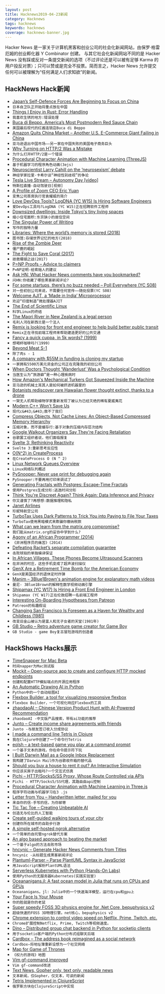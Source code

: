 ```yaml
---
layout: post
title: Hacknews2019-04-23新闻
category: Hacknews
tags: hacknews
keywords: hacknews
coverage: hacknews-banner.jpg
---
```


Hacker News 是一家关于计算机黑客和创业公司的社会化新闻网站，由保罗·格雷厄姆的创业孵化器 Y Combinator 创建。
与其它社会化新闻网站不同的是 Hacker News 没有踩或反对一条提交新闻的选项（不过评论还是可以被有足够 Karma 的用户投反对票）；只可以赞或是完全不投票。简而言之，Hacker News 允许提交任何可以被理解为“任何满足人们求知欲”的新闻。

## HackNews Hack新闻


- [Japan’s Self-Defence Forces Are Beginning to Focus on China](https://www.economist.com/asia/2019/04/20/japans-self-defence-forces-are-beginning-to-focus-on-china)
- `日本自卫队正开始将重点放在中国`
- [Things I Enjoy in Rust: Error Handling](https://blog.jonstodle.com/things-i-enjoy-in-rust-error-handling/)
- `我喜欢生锈的地方:错误处理`
- [Buca di Beppo, America’s Most Postmodern Red Sauce Chain](https://www.bonappetit.com/story/bizarre-history-buca-di-beppo)
- `美国最后现代的红酱连锁店Buca di Beppo`
- [Amazon Quits China Market – Another U.S. E-Commerce Giant Failing in China](https://pandaily.com/amazon-quits-china-market-another-u-s-e-commerce-giant-failing-in-china/)
- `亚马逊退出中国市场——另一家在中国失败的美国电子商务巨头`
- [Why Turning on HTTP/2 Was a Mistake](https://www.lucidchart.com/techblog/2019/04/10/why-turning-on-http2-was-a-mistake/)
- `为什么打开HTTP/2是一个错误`
- [Procedural Character Animation with Machine Learning (ThreeJS)](https://github.com/sneha-belkhale/AI4Animation-js)
- `基于机器学习的程序角色动画(3ejs)`
- [Neuroscientist Larry Cahill on the ‘neurosexism’ debate](https://medium.com/s/meghan-daum/male-and-female-brains-are-different-should-it-matter-6db82ead5e20)
- `神经学家拉里·卡希尔谈“神经性别歧视”的争论`
- [Tesla Live Stream – Autonomy Day [video]](https://livestream.tesla.com/)
- `特斯拉直播-自动驾驶日[视频]`
- [A Profile of Zoom CEO Eric Yuan](https://www.forbes.com/sites/alexkonrad/2019/04/19/zoom-zoom-zoom-the-exclusive-inside-story-of-the-new-billionaire-behind-techs-hottest-ipo)
- `变焦公司首席执行官袁耀威的简介`
- [Love DevOps Tools? LogDNA (YC W15) Is Hiring Software Engineers](https://boards.greenhouse.io/logdna/jobs/4124607002)
- `爱DevOps工具吗?LogDNA (YC W15)正在招聘软件工程师`
- [Downsized dwellings: Inside Tokyo&#39;s tiny living spaces](https://www.japantimes.co.jp/life/2019/04/20/lifestyle/tokyos-tiny-living-spaces/)
- `缩小住宅面积:东京狭小的居住空间`
- [The Singular Power of Writing](https://lareviewofbooks.org/article/the-singular-power-of-writing-a-conversation-with-thomas-chatterton-williams/)
- `写作的独特力量`
- [Libraries: Where the world’s memory is stored (2018)](http://www.bbc.com/culture/story/20180704-libraries-where-the-worlds-memory-is-stored)
- `图书馆:存储世界记忆的地方(2018)`
- [Rise of the Zombie Deer](https://thecompost.io/archive/rise-of-the-zombie-deer)
- `僵尸鹿的崛起`
- [The Fight to Save Coral (2017)](https://scienceline.org/2017/03/fight-save-coral/)
- `拯救珊瑚之战(2017)`
- [P=NP Proofs – Advice to claimers](https://rjlipton.wordpress.com/2019/04/21/pnp-proofs/)
- `P=NP证明-给索赔人的建议`
- [Ask HN: What Hacker News comments have you bookmarked?](item?id=19716401)
- `问HN:你收藏了哪些黑客新闻评论?`
- [For some startups, there’s no buzz needed – Poll Everywhere (YC S08)](https://www.bostonglobe.com/business/2019/04/21/for-some-startups-there-buzz-needed/RJarWqCgnSgCkjVTaomYEP/story.html)
- `对一些初创公司来说，不需要任何宣传——随处投票(YC S08)`
- [Welcome AJIT, a ‘Made in India’ Microprocessor](https://researchmatters.in/news/welcome-ajit-%E2%80%98made-india%E2%80%99-microprocessor)
- `欢迎“印度制造”微处理器AJIT`
- [The End of Scientific Linux](https://lwn.net/Articles/786422/)
- `科学Linux的终结`
- [The Maori River in New Zealand is a legal person](https://www.nationalgeographic.com/culture/2019/04/maori-river-in-new-zealand-is-a-legal-person/)
- `毛利人河在新西兰是一个法人`
- [Remix is looking for front end engineer to help build better public transit](https://jobs.lever.co/remix/85754b42-d084-4457-b9a6-4555332c3ee4?lever-origin=applied&amp;lever-source%5B%5D=hackernews)
- `Remix正在寻找前端工程师来帮助建造更好的公共交通`
- [Fancy a quick cuppa, in 5k words? (1999)](https://www.theguardian.com/uk/1999/oct/02/10)
- `想喝杯咖啡吗?(1999)`
- [Beyond Meat S-1](https://www.sec.gov/Archives/edgar/data/1655210/000162828019004543/beyondmeats-1a5.htm)
- `除了肉s - 1`
- [A company with $55M in funding is cloning my startup](https://smartcar.com/blog/how-otonomo-is-cloning-our-product/)
- `一家拥有5500万美元资金的公司正在克隆我的初创公司`
- [When Doctors Thought ‘Wanderlust’ Was a Psychological Condition](https://www.atlasobscura.com/articles/when-wanderlust-was-a-disease)
- `当医生认为“旅游癖”是一种心理疾病时`
- [How Amazon&#39;s Mechanical Turkers Got Squeezed Inside the Machine](https://spectrum.ieee.org/tech-talk/tech-history/dawn-of-electronics/untold-history-of-ai-mechanical-turk-revisited-tktkt)
- `亚马逊的机械土耳其人是如何被挤进机器里的`
- [Botanists rediscover rare Hawaiian flower thought extinct, thanks to a drone](https://qz.com/1600255/botanists-are-using-drones-to-rediscover-extinct-flowers/)
- `一架无人机帮助植物学家重新发现了被认为已经灭绝的稀有夏威夷花`
- [Modern C&#43;&#43; Won&#39;t Save Us](https://alexgaynor.net/2019/apr/21/modern-c&#43;&#43;-wont-save-us/)
- `现代c&#43;&#43;救不了我们`
- [Compress Objects, Not Cache Lines: An Object-Based Compressed Memory Hierarchy](https://dl.acm.org/citation.cfm?doid=3297858.3304006)
- `压缩对象，而不是缓存行:基于对象的压缩内存层次结构`
- [Google Walkout Organizers Say They&#39;re Facing Retaliation](https://www.wired.com/story/google-walkout-organizers-say-theyre-facing-retaliation/)
- `谷歌罢工组织者说，他们面临报复`
- [Svelte 3: Rethinking Reactivity](https://svelte.dev/blog/svelte-3-rethinking-reactivity)
- `Svelte 3:重新思考反应性`
- [O(N^2) in CreateProcess](https://randomascii.wordpress.com/2019/04/21/on2-in-createprocess/)
- `在CreateProcess O (N ^ 2)`
- [Linux Network Queues Overview](https://github.com/leandromoreira/linux-network-performance-parameters)
- `Linux网络队列概述`
- [PySnooper: Never use print for debugging again](https://github.com/cool-RR/pysnooper)
- `PySnooper:不要再用打印来调试了`
- [Generating Fractals with Postgres: Escape-Time Fractals](https://malisper.me/generating-fractals-with-postgres-escape-time-fractals/)
- `使用Postgres生成分形:逃逸时间分形`
- [Think You&#39;re Discreet Again? Think Again: Data Inference and Privacy](https://www.nytimes.com/2019/04/21/opinion/computational-inference.html)
- `你又谨慎了?再想想:数据推理和隐私`
- [Janet Airlines](https://en.wikipedia.org/wiki/Janet_(airline))
- `珍妮特航空公司`
- [TurboTax Uses Dark Patterns to Trick You into Paying to File Your Taxes](https://www.propublica.org/article/turbotax-just-tricked-you-into-paying-to-file-your-taxes)
- `TurboTax使用黑暗模式来欺骗你缴纳税款`
- [What can we learn from the matrix.org compromise?](https://medium.com/@tomsparks/what-can-we-learn-from-the-matrix-org-compromise-c6ae06dcaab)
- `我们能从matrix.org的妥协中学到什么?`
- [Agony of an African Programmer (2014)](https://www.iafrikan.com/2014/04/03/agony-of-an-african-programmer/)
- `《非洲程序员的痛苦》(2014)`
- [Defeating Racket’s separate compilation guarantee](https://lexi-lambda.github.io/blog/2019/04/21/defeating-racket-s-separate-compilation-guarantee/)
- `击败球拍的单独编译保证`
- [In African Villages, These Phones Become Ultrasound Scanners](https://www.nytimes.com/2019/04/15/health/medical-scans-butterfly-iq.html)
- `在非洲的村庄，这些手机变成了超声波扫描仪`
- [GenX Are a Retirement Time Bomb for the American Economy](https://medium.com/utopiapress/genx-are-a-retirement-time-bomb-for-the-american-economy-8de323da970f)
- `GenX是美国经济的退休定时炸弹`
- [Manim – 3Blue1Brown&#39;s animation engine for explanatory math videos](https://github.com/3b1b/manim)
- `曼尼- 3Blue1Brown的解释性数学视频动画引擎`
- [Shipamax (YC W17) Is Hiring a Front End Engineer in London](https://angel.co/shipamax/jobs/280820-senior-frontend-software-engineer)
- `Shipamax (YC W17)正在伦敦招聘一名前端工程师`
- [Interesting On-Boarding Hypotheses from Patreon](https://brianbalfour.com/essays/patreononboarding-growth)
- `Patreon的有趣假设`
- [Changing San Francisco Is Foreseen as a Haven for Wealthy and Childless (1981)](https://www.nytimes.com/1981/06/09/us/changing-san-francisco-is-foreseen-as-a-haven-for-wealthy-and-childless.html)
- `改变旧金山被认为是富人和无子女者的天堂(1981年)`
- [GB Studio – Retro adventure game creator for Game Boy](https://www.gbstudio.dev/)
- `GB Studio - game Boy复古冒险游戏的创造者`


## HackShows Hacks展示

- [ TimeSnapper for Mac Beta](https://news.ycombinator.com/item?id=19698363)
- `时间napper为Mac测试版`
- [ Mockit – Open-source app to create and configure HTTP mocked endpoints](https://mockit.netlify.com/)
- `创建和配置HTTP模拟端点的开源应用程序`
- [ An Automatic Drawing AI in Python](https://github.com/hzwer/LearningToPaint)
- `Python中的一个自动绘图AI`
- [ Flexbox Builder, a tool for visualizing responsive flexbox](https://www.flexboxbuilder.com)
- `Flexbox Builder，一个可视化响应Flexbox的工具`
- [ zhaodaoAI – Chinese Version Product Hunt,with AI-Powered Recommendation](https://zhaodao.ai/)
- `zhaodaoAI -中文版产品搜索，带有ai功能的推荐`
- [ Junto – Create income share agreements with friends](https://junto.launchaco.com/)
- `Junto -与朋友签订收入分成协议`
- [ I made a command line Tetris in Clojure](https://github.com/netb258/console-tetris)
- `我在Clojure中创建了一个命令行Tetris`
- [ eolsh – a text-based game you play at a command prompt](https://eolsh.com/)
- `一个基于文本的游戏，你在命令提示符下玩`
- [ I Built Darwin Mail as a Google Inbox Replacement](https://www.darwinmail.app)
- `我构建了Darwin Mail作为谷歌收件箱的替代品`
- [ Should you buy a house to rent it out? An Interactive Simulation](https://causal.app/buy-to-rent/)
- `你应该买房子出租吗?一个交互式仿真`
- [ Pichi – HTTP/Socks5/SS Proxy, Whose Route Controlled via APIs](https://github.com/pichi-router/pichi)
- `Pichi - HTTP/Socks5/SS代理，其路由由api控制`
- [ Procedural Character Animation with Machine Learning in Three.js](https://github.com/sneha-belkhale/AI4Animation-js)
- `程序字符动画与机器学习在3 .js`
- [ Letter from You – Handwritten letter, mailed for you](https://letterfromyou.com/)
- `来自你的信-手写的信，为你邮寄`
- [ Tic Tac Toe – Creating Unbeatable AI](https://towardsdatascience.com/tic-tac-toe-creating-unbeatable-ai-with-minimax-algorithm-8af9e52c1e7d)
- `创造无与伦比的人工智能`
- [ Create self-guided walking tours of your city](https://www.goroam.city/creator/)
- `创建你所在城市的自助步行游`
- [ A simple self-hosted ngrok alternative](https://news.ycombinator.com/item?id=19713544)
- `一个简单的自托管ngrok替代方案`
- [ An algo based approach to beating the market](https://discord.gg/ry8VfcS)
- `一个基于algo的方法击败市场`
- [ hncynic – Generate Hacker News Comments from Titles](https://hncynic.leod.org/)
- `hncynic -从标题生成黑客新闻评论`
- [ Plantuml-Parser – Parse PlantUML Syntax in JavaScript](https://github.com/Enteee/plantuml-parser#readme)
- `用JavaScript解析PlantUML语法`
- [ Serverless Kubernetes with Python (Hands-On Labs)](https://github.com/openfaas/workshop)
- `使用Python的无服务器Kubernetes(实践实验室)`
- [ Oceananigans.jl: A fast ocean model in Julia that runs on CPUs and GPUs](https://github.com/climate-machine/Oceananigans.jl)
- `Oceananigans。jl: Julia中的一个快速海洋模型，运行在cpu和gpu上`
- [ Your Face Is Your Mouse](https://twitter.com/JColeH/status/1120093682852618240)
- `你的脸就是你的老鼠`
- [ Super speedy FOSS 3D physics engine for .Net Core, bepuphysics v2](https://github.com/bepu/bepuphysics2)
- `超级快速的FOSS 3D物理引擎。net核心，bepuphysics v2`
- [ Chrome extension to control video speed on Netflix, Prime, Twitch, etc.](https://chrome.google.com/webstore/detail/speedify-video-speed-cont/pldkddbkbcedophgedaeofceedjcaehl?authuser=1)
- `Chrome扩展控制Netflix, Prime, Twitch等视频速度。`
- [ Dino – Distributed group chat backend in Python for socketio clients](https://github.com/thenetcircle/dino)
- `用于socketio客户端的Python分布式组聊天后端`
- [ Cardbox – The address book reimagined as a social network](https://cardbox.app)
- `Cardbox—将地址簿重新设想为一个社交网络`
- [ Map for Game of Thrones](https://news.ycombinator.com/item?id=19717381)
- `《权力的游戏》地图`
- [ Vim gf-command improved](https://news.ycombinator.com/item?id=19718488)
- `Vim gf-command改进`
- [ Text News, Gopher only, text only, readable news](https://txtn.ws/)
- `文本新闻，仅Gopher，仅文本，可读的新闻`
- [ Tetris Implemented in ClojureScript](https://djblue.github.io/tetris/)
- `俄罗斯方块在ClojureScript中实现`


